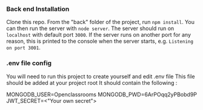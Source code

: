 ### Back end Installation ###

Clone this repo. From the "back" folder of the project, run `npm install`. You 
can then run the server with `node server`. 
The server should run on `localhost` with default port `3000`. If the
server runs on another port for any reason, this is printed to the
console when the server starts, e.g. `Listening on port 3001`.


### .env file config ###
You will need to run this project to create yourself and edit .env file
This file should be added at your project root
It should contain the following :

MONGODB_USER=Openclassrooms
MONGODB_PWD=6ArPOqq2yPBobd9P
JWT_SECRET=<"Your own secret">